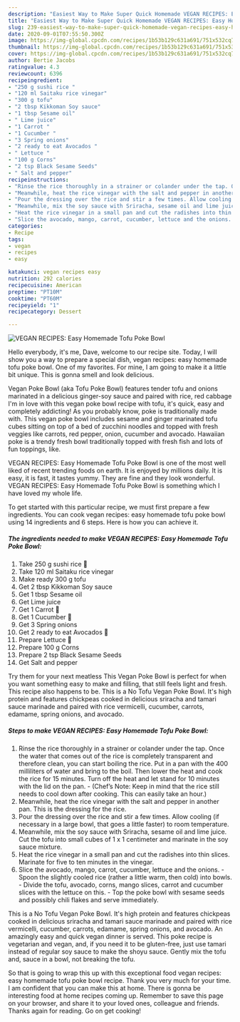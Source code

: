 ```yaml
---
description: "Easiest Way to Make Super Quick Homemade VEGAN RECIPES: Easy Homemade Tofu Poke Bowl"
title: "Easiest Way to Make Super Quick Homemade VEGAN RECIPES: Easy Homemade Tofu Poke Bowl"
slug: 239-easiest-way-to-make-super-quick-homemade-vegan-recipes-easy-homemade-tofu-poke-bowl
date: 2020-09-01T07:55:50.300Z
image: https://img-global.cpcdn.com/recipes/1b53b129c631a691/751x532cq70/vegan-recipes-easy-homemade-tofu-poke-bowl-recipe-main-photo.jpg
thumbnail: https://img-global.cpcdn.com/recipes/1b53b129c631a691/751x532cq70/vegan-recipes-easy-homemade-tofu-poke-bowl-recipe-main-photo.jpg
cover: https://img-global.cpcdn.com/recipes/1b53b129c631a691/751x532cq70/vegan-recipes-easy-homemade-tofu-poke-bowl-recipe-main-photo.jpg
author: Bertie Jacobs
ratingvalue: 4.3
reviewcount: 6396
recipeingredient:
- "250 g sushi rice "
- "120 ml Saitaku rice vinegar"
- "300 g tofu"
- "2 tbsp Kikkoman Soy sauce"
- "1 tbsp Sesame oil"
- " Lime juice"
- "1 Carrot "
- "1 Cucumber "
- "3 Spring onions"
- "2 ready to eat Avocados "
- " Lettuce "
- "100 g Corns"
- "2 tsp Black Sesame Seeds"
- " Salt and pepper"
recipeinstructions:
- "Rinse the rice thoroughly in a strainer or colander under the tap. Once the water that comes out of the rice is completely transparent and therefore clean, you can start boiling the rice. Put in a pan with the 400 milliliters of water and bring to the boil. Then lower the heat and cook the rice for 15 minutes. Turn off the heat and let stand for 10 minutes with the lid on the pan.  (Chef’s Note: Keep in mind that the rice still needs to cool down after cooking. This can easily take an hour.)"
- "Meanwhile, heat the rice vinegar with the salt and pepper in another pan. This is the dressing for the rice."
- "Pour the dressing over the rice and stir a few times. Allow cooling (if necessary in a large bowl, that goes a little faster) to room temperature."
- "Meanwhile, mix the soy sauce with Sriracha, sesame oil and lime juice. Cut the tofu into small cubes of 1 x 1 centimeter and marinate in the soy sauce mixture."
- "Heat the rice vinegar in a small pan and cut the radishes into thin slices. Marinate for five to ten minutes in the vinegar."
- "Slice the avocado, mango, carrot, cucumber, lettuce and the onions. Spoon the slightly cooled rice (rather a little warm, then cold) into bowls. Divide the tofu, avocado, corns, mango slices, carrot and cucumber slices with the lettuce on this. Top the poke bowl with sesame seeds and possibly chili flakes and serve immediately."
categories:
- Recipe
tags:
- vegan
- recipes
- easy

katakunci: vegan recipes easy 
nutrition: 292 calories
recipecuisine: American
preptime: "PT10M"
cooktime: "PT60M"
recipeyield: "1"
recipecategory: Dessert

---
```



![VEGAN RECIPES: Easy Homemade Tofu Poke Bowl](https://img-global.cpcdn.com/recipes/1b53b129c631a691/751x532cq70/vegan-recipes-easy-homemade-tofu-poke-bowl-recipe-main-photo.jpg)

Hello everybody, it's me, Dave, welcome to our recipe site. Today, I will show you a way to prepare a special dish, vegan recipes: easy homemade tofu poke bowl. One of my favorites. For mine, I am going to make it a little bit unique. This is gonna smell and look delicious.

Vegan Poke Bowl (aka Tofu Poke Bowl) features tender tofu and onions marinated in a delicious ginger-soy sauce and paired with rice, red cabbage I&#39;m in love with this vegan poke bowl recipe with tofu, it&#39;s quick, easy and completely addicting! As you probably know, poke is traditionally made with. This vegan poke bowl includes sesame and ginger marinated tofu cubes sitting on top of a bed of zucchini noodles and topped with fresh veggies like carrots, red pepper, onion, cucumber and avocado. Hawaiian poke is a trendy fresh bowl traditionally topped with fresh fish and lots of fun toppings, like.

VEGAN RECIPES: Easy Homemade Tofu Poke Bowl is one of the most well liked of recent trending foods on earth. It is enjoyed by millions daily. It is easy, it is fast, it tastes yummy. They are fine and they look wonderful. VEGAN RECIPES: Easy Homemade Tofu Poke Bowl is something which I have loved my whole life.


To get started with this particular recipe, we must first prepare a few ingredients. You can cook vegan recipes: easy homemade tofu poke bowl using 14 ingredients and 6 steps. Here is how you can achieve it.

<!--inarticleads1-->

##### The ingredients needed to make VEGAN RECIPES: Easy Homemade Tofu Poke Bowl:

1. Take 250 g sushi rice 🍚
1. Take 120 ml Saitaku rice vinegar
1. Make ready 300 g tofu
1. Get 2 tbsp Kikkoman Soy sauce
1. Get 1 tbsp Sesame oil
1. Get  Lime juice
1. Get 1 Carrot 🥕
1. Get 1 Cucumber 🥒
1. Get 3 Spring onions
1. Get 2 ready to eat Avocados 🥑
1. Prepare  Lettuce 🥬
1. Prepare 100 g Corns
1. Prepare 2 tsp Black Sesame Seeds
1. Get  Salt and pepper


Try them for your next meatless This Vegan Poke Bowl is perfect for when you want something easy to make and filling, that still feels light and fresh. This recipe also happens to be. This is a No Tofu Vegan Poke Bowl. It&#39;s high protein and features chickpeas cooked in delicious sriracha and tamari sauce marinade and paired with rice vermicelli, cucumber, carrots, edamame, spring onions, and avocado. 

<!--inarticleads2-->

##### Steps to make VEGAN RECIPES: Easy Homemade Tofu Poke Bowl:

1. Rinse the rice thoroughly in a strainer or colander under the tap. Once the water that comes out of the rice is completely transparent and therefore clean, you can start boiling the rice. Put in a pan with the 400 milliliters of water and bring to the boil. Then lower the heat and cook the rice for 15 minutes. Turn off the heat and let stand for 10 minutes with the lid on the pan.  - (Chef’s Note: Keep in mind that the rice still needs to cool down after cooking. This can easily take an hour.)
1. Meanwhile, heat the rice vinegar with the salt and pepper in another pan. This is the dressing for the rice.
1. Pour the dressing over the rice and stir a few times. Allow cooling (if necessary in a large bowl, that goes a little faster) to room temperature.
1. Meanwhile, mix the soy sauce with Sriracha, sesame oil and lime juice. Cut the tofu into small cubes of 1 x 1 centimeter and marinate in the soy sauce mixture.
1. Heat the rice vinegar in a small pan and cut the radishes into thin slices. Marinate for five to ten minutes in the vinegar.
1. Slice the avocado, mango, carrot, cucumber, lettuce and the onions. - Spoon the slightly cooled rice (rather a little warm, then cold) into bowls. - Divide the tofu, avocado, corns, mango slices, carrot and cucumber slices with the lettuce on this. - Top the poke bowl with sesame seeds and possibly chili flakes and serve immediately.


This is a No Tofu Vegan Poke Bowl. It&#39;s high protein and features chickpeas cooked in delicious sriracha and tamari sauce marinade and paired with rice vermicelli, cucumber, carrots, edamame, spring onions, and avocado. An amazingly easy and quick vegan dinner is served. This poke recipe is vegetarian and vegan, and, if you need it to be gluten-free, just use tamari instead of regular soy sauce to make the shoyu sauce. Gently mix the tofu and, sauce in a bowl, not breaking the tofu. 

So that is going to wrap this up with this exceptional food vegan recipes: easy homemade tofu poke bowl recipe. Thank you very much for your time. I am confident that you can make this at home. There is gonna be interesting food at home recipes coming up. Remember to save this page on your browser, and share it to your loved ones, colleague and friends. Thanks again for reading. Go on get cooking!
